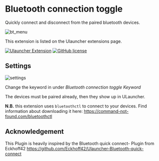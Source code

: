 # Bluetooth connection toggle

Quickly connect and disconnect from the paired bluetooth devices.

![bt_menu](https://user-images.githubusercontent.com/42439472/164915659-777e0c2e-bb73-4a45-9ae7-63ab21f1808e.png)

This extension is listed on the Ulauncher extensions page.

[![Ulauncher Extension](https://img.shields.io/badge/Ulauncher-Extension-green.svg?style=for-the-badge)](https://ext.ulauncher.io/-/github-eckhoff42-ulauncher-bluetooth-quick-connect)
[![GitHub license](https://img.shields.io/github/license/brpaz/ulauncher-file-search.svg?style=for-the-badge)](LICENSE)

## Settings

![settings](https://user-images.githubusercontent.com/42439472/164915725-84710383-3d91-47ad-80ed-8a3b20b98bf2.png)

Change the keyword in under _Bluetooth connection toggle Keyword_

The devices must be paired already, then they show up in ULauncher.

**N.B.** this extension uses `bluetoothctl` to connect to your devices.
Find information about downloading it here: https://command-not-found.com/bluetoothctl

## Acknowledgement

This Plugin is heavily inspired by the Bluetooth quick connect- Plugin from Eckhoff42
https://github.com/Eckhoff42/Ulauncher-Bluetooth-quick-connect
